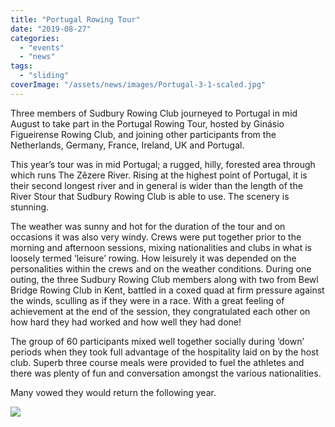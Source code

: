 ```yaml
---
title: "Portugal Rowing Tour"
date: "2019-08-27"
categories:
  - "events"
  - "news"
tags:
  - "sliding"
coverImage: "/assets/news/images/Portugal-3-1-scaled.jpg"
---
```


Three members of Sudbury Rowing Club journeyed to Portugal in mid August to take part in the Portugal Rowing Tour, hosted by Ginásio Figueirense Rowing Club, and joining other participants from the Netherlands, Germany, France, Ireland, UK and Portugal.

This year’s tour was in mid Portugal; a rugged, hilly, forested area through which runs The Zêzere River. Rising at the highest point of Portugal, it is their second longest river and in general is wider than the length of the River Stour that Sudbury Rowing Club is able to use. The scenery is stunning.

The weather was sunny and hot for the duration of the tour and on occasions it was also very windy. Crews were put together prior to the morning and afternoon sessions, mixing nationalities and clubs in what is loosely termed ‘leisure’ rowing. How leisurely it was depended on the personalities within the crews and on the weather conditions. During one outing, the three Sudbury Rowing Club members along with two from Bewl Bridge Rowing Club in Kent, battled in a coxed quad at firm pressure against the winds, sculling as if they were in a race. With a great feeling of achievement at the end of the session, they congratulated each other on how hard they had worked and how well they had done!

The group of 60 participants mixed well together socially during ‘down’ periods when they took full advantage of the hospitality laid on by the host club. Superb three course meals were provided to fuel the athletes and there was plenty of fun and conversation amongst the various nationalities.

Many vowed they would return the following year.

![](/assets/news/images/Portugal-4-1.jpg)
